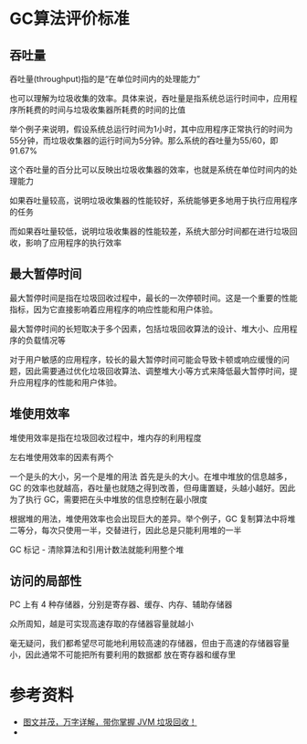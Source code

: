 # GC算法评价标准
## 吞吐量
吞吐量(throughput)指的是“在单位时间内的处理能力”

也可以理解为垃圾收集的效率。具体来说，吞吐量是指系统总运行时间中，应用程序所耗费的时间与垃圾收集器所耗费的时间的比值

举个例子来说明，假设系统总运行时间为1小时，其中应用程序正常执行的时间为55分钟，而垃圾收集器的运行时间为5分钟。那么系统的吞吐量为55/60，即91.67%

这个吞吐量的百分比可以反映出垃圾收集器的效率，也就是系统在单位时间内的处理能力

如果吞吐量较高，说明垃圾收集器的性能较好，系统能够更多地用于执行应用程序的任务

而如果吞吐量较低，说明垃圾收集器的性能较差，系统大部分时间都在进行垃圾回收，影响了应用程序的执行效率

## 最大暂停时间
最大暂停时间是指在垃圾回收过程中，最长的一次停顿时间。这是一个重要的性能指标，因为它直接影响着应用程序的响应性能和用户体验。

最大暂停时间的长短取决于多个因素，包括垃圾回收算法的设计、堆大小、应用程序的负载情况等

对于用户敏感的应用程序，较长的最大暂停时间可能会导致卡顿或响应缓慢的问题，因此需要通过优化垃圾回收算法、调整堆大小等方式来降低最大暂停时间，提升应用程序的性能和用户体验。

## 堆使用效率
堆使用效率是指在垃圾回收过程中，堆内存的利用程度

左右堆使用效率的因素有两个

一个是头的大小，另一个是堆的用法
首先是头的大小。在堆中堆放的信息越多，GC 的效率也就越高，吞吐量也就随之得到改善，但毋庸置疑，头越小越好。因此为了执行 GC，需要把在头中堆放的信息控制在最小限度

根据堆的用法，堆使用效率也会出现巨大的差异。举个例子，GC 复制算法中将堆二等分，每次只使用一半，交替进行，因此总是只能利用堆的一半

GC 标记 - 清除算法和引用计数法就能利用整个堆

## 访问的局部性
PC 上有 4 种存储器，分别是寄存器、缓存、内存、辅助存储器

众所周知，越是可实现高速存取的存储器容量就越小

毫无疑问，我们都希望尽可能地利用较高速的存储器，但由于高速的存储器容量小，因此通常不可能把所有要利用的数据都
放在寄存器和缓存里

# 参考资料
- [图文并茂，万字详解，带你掌握 JVM 垃圾回收！](https://zhuanlan.zhihu.com/p/116841292)
- 